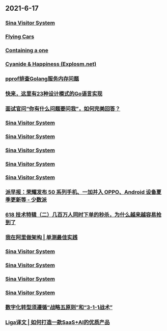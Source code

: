 
## 2021-6-17

### [Sina Visitor System](https://weibo.com/1402400261/KkyrT4ILW)

### [Flying Cars](https://datagenetics.com/blog/june32021/index.html)

### [Containing a one](https://datagenetics.com/blog/june22021/index.html)

### [Cyanide & Happiness (Explosm.net)](http://www.explosm.net/comics/5900/)

### [pprof排查Golang服务内存问题](https://www.infoq.cn/article/56c801b339241fd80c3b8f616)

### [快来，这里有23种设计模式的Go语言实现](https://www.infoq.cn/article/b2ec1ad3029cb232724ac1005)

### [面试官问“你有什么问题要问我”，如何完美回答？](https://www.infoq.cn/article/b13972da76ea25202893d82d4)

### [Sina Visitor System](https://weibo.com/1402400261/KkyODsF8o)

### [Sina Visitor System](https://weibo.com/1402400261/KkyLaEjJt)

### [Sina Visitor System](https://weibo.com/1402400261/KkyIY7jP6)

### [Sina Visitor System](https://weibo.com/1402400261/KkyDirV0V)

### [Sina Visitor System](https://weibo.com/1715118170/KkyJyaieS)

### [派早报：荣耀发布 50 系列手机、一加并入 OPPO、Android 设备夏季更新等 - 少数派](https://sspai.com/post/67277)

### [618 技术特辑（二）几百万人同时下单的秒杀，为什么越来越容易抢到了](https://www.infoq.cn/article/e292a4978c5323c9e9b5a3425)

### [我在阿里做架构 | 单测最佳实践](https://www.infoq.cn/article/5bdc454b875db1e07a3032d9d)

### [Sina Visitor System](https://weibo.com/1715118170/KkzjO14hw)

### [Sina Visitor System](https://weibo.com/1715118170/KkzdJeJlP)

### [Sina Visitor System](https://weibo.com/1715118170/Kkz7Wb9Qm)

### [Sina Visitor System](https://weibo.com/1715118170/Kkz4W3PXK)

### [数字化转型须遵循“战略五原则”和“3-1-1战术”](https://www.infoq.cn/article/e3e88dcfdfe6c9eadc7d020f5)

### [Liga译文 | 如何打造一款SaaS+AI的优质产品](https://www.infoq.cn/article/cbf4063fe315638e7bf8f1817)